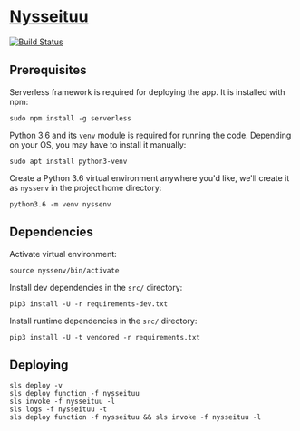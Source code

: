 
# [Nysseituu](https://twitter.com/nysseituu)

[![Build Status](https://travis-ci.org/Vilsepi/nysseituu.svg?branch=master)](https://travis-ci.org/Vilsepi/nysseituu)

## Prerequisites

Serverless framework is required for deploying the app. It is installed with npm:

    sudo npm install -g serverless

Python 3.6 and its `venv` module is required for running the code. Depending on your OS, you may have to install it manually:

    sudo apt install python3-venv

Create a Python 3.6 virtual environment anywhere you'd like, we'll create it as `nyssenv` in the project home directory:

    python3.6 -m venv nyssenv

## Dependencies

Activate virtual environment:

    source nyssenv/bin/activate

Install dev dependencies in the `src/` directory:

    pip3 install -U -r requirements-dev.txt

Install runtime dependencies in the `src/` directory:

    pip3 install -U -t vendored -r requirements.txt

## Deploying

    sls deploy -v
    sls deploy function -f nysseituu
    sls invoke -f nysseituu -l
    sls logs -f nysseituu -t
    sls deploy function -f nysseituu && sls invoke -f nysseituu -l
